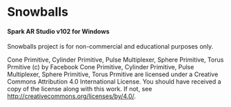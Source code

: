 # Snowballs
#### Spark AR Studio v102 for Windows

Snowballs project is for non-commercial and educational purposes only.

Cone Primitive, Cylinder Primitive, Pulse Multiplexer, Sphere Primitive, Torus Prmitive (c) by Facebook
Cone Primitive, Cylinder Primitive, Pulse Multiplexer, Sphere Primitive, Torus Prmitive are licensed under a Creative Commons Attribution 4.0 International License.
You should have received a copy of the license along with this work. If not, see <http://creativecommons.org/licenses/by/4.0/>.
